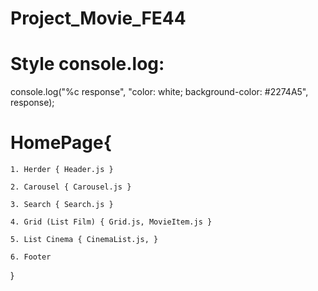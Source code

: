 # Project_Movie_FE44

# Style console.log: 
console.log("%c response", "color: white; background-color: #2274A5", response);

# HomePage{

    1. Herder { Header.js }

    2. Carousel { Carousel.js }

    3. Search { Search.js }

    4. Grid (List Film) { Grid.js, MovieItem.js }

    5. List Cinema { CinemaList.js, }

    6. Footer
}